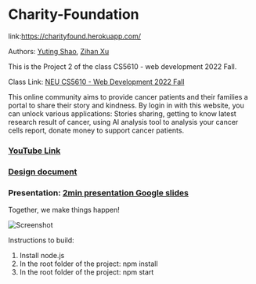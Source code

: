# Charity-Foundation

link:https://charityfound.herokuapp.com/

Authors: [Yuting Shao](https://Yuting-Shao.github.io), [Zihan Xu](https://personal-web.hro1.repl.co/)

This is the Project 2 of the class CS5610 - web development 2022 Fall.

Class Link: [NEU CS5610 - Web Development 2022 Fall](https://johnguerra.co/classes/webDevelopment_fall_2022/)

This online community aims to provide cancer patients and their families a portal to share their story and kindness.
By login in with this website, you can unlock various applications: Stories sharing, getting to know latest research result of cancer, using AI analysis tool to
analysis your cancer cells report, donate money to support cancer patients.


### [YouTube Link](https://youtu.be/vHbblZrySws)

### [Design document](Design-document.pdf)

### Presentation: [2min presentation Google slides](https://docs.google.com/presentation/d/e/2PACX-1vQfJnEYV-LamohD9d4rAqGCoP627HG1dVHLxzs8TXrDRn5F4hUdxWs0ZplX_zr_vt9UhbH1wmazm9aQ/pub?start=false&loop=false&delayms=3000)

Together, we make things happen!

![Screenshot](https://s2.loli.net/2022/11/01/fEcmU8xJbTOaznk.png)

Instructions to build:
1. Install node.js
2. In the root folder of the project: npm install
3. In the root folder of the project: npm start
